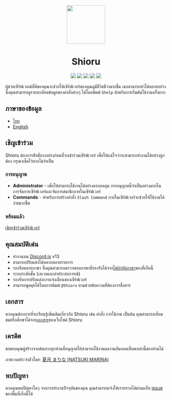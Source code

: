 <div align="center">
    <img src="https://maseshi-old.web.app/projects/shioru/assets/icons/favicon-circle.ico" width="120">
    <h1>Shioru</h1>
    <img src="https://img.shields.io/badge/discord.js-v13-7354F6?logo=discord&logoColor=white&style=flat-square">
    <img src="https://img.shields.io/github/stars/Maseshi/Shioru.svg?logo=github&style=flat-square">
    <img src="https://img.shields.io/github/license/Maseshi/Shioru.svg?logo=github&style=flat-square">
    <img src="https://img.shields.io/github/workflow/status/Maseshi/Shioru/CodeQL?label=test&logo=circleci&style=flat-square">
    <img src="https://img.shields.io/uptimerobot/ratio/7/m789124615-03e67c33f3ffeade6f2b8d05?logo=google-cloud&logoColor=white&style=flat-square">
</div>

ผู้ช่วยเซิร์ฟเวอณ์ที่ดีของคุณจะช่วยให้เซิร์ฟเวอร์ของคุณดูมีชีวิตชีวามากขึ้น เธอสามารถทำได้หลายอย่างซึ่งคุณสามารถดูรายละเอียดข้อมูลของคำสั่งต่างๆ ได้โดยพิมพ์ `Shelp` สำหรับการเริ่มต้นใช้งานครั้งแรก

## ภาษาของข้อมูล
- [ไทย](https://github.com/Maseshi/Shioru/blob/main/documents/README.th.md)
- [English](https://github.com/Maseshi/Shioru/blob/main/documents/README.en.md)

## เชิญเข้าร่วม
Shioru ต้องการสิทธิ์บางอย่างก่อนที่จะเข้าร่วมเซิร์ฟเวอร์ เพื่อให้แน่ใจว่าจะสามารถทำงานได้อย่างถูกต้อง กรุณาเช็คไว้หากไม่จำเป็น

### การอนุญาต
- **Administrator** - เพื่อให้สามารถใช้งานได้อย่างครอบคลุม การอนุญาตนี้จำเป็นอย่างมากในการจัดการเซิร์ฟเวอร์และจัดการสมาชิกภายในเซิร์ฟเวอร์
- **Commands** - สำหรับการสร้างคำสั่ง `Slash Command` ภายในเซิร์ฟเวอร์จะช่วยให้ใช้งานได้ง่ายมากขึ้น

### พร้อมแล้ว
[เชิญเข้าร่วมเซิร์ฟเวอร์](https://discord.com/api/oauth2/authorize?client_id=704706906505347183&permissions=8&scope=applications.commands%20bot)

## คุณสมบัติเด่น
- ทำงานบน [Discord.js](https://discord.js.org/) v13
- สามารถปรับแต่งได้หลากหลายรายการ
- รองรับหลายภาษา ซึ่งคุณสามารถตรวจสอบภาษาที่รองรับได้จาก[ไฟล์รหัสภาษา](https://github.com/Maseshi/shioru/blob/main/source/config/languages.json)ของที่เก็บนี้
- ระบบระดับชั้น (เลเวลและค่าประสบการณ์)
- รองรับการปรับแต่งการแจ้งเตือนของเซิร์ฟเวอร์
- สามารถพูดคุยได้โดยการพิมพ์ `@Shioru` ตามด้วยข้อความที่ต้องการสื่อสาร

## เอกสาร
หากคุณต้องการที่จะเรียนรู้เพิ่มเติมเกี่ยวกับ Shioru เช่น คำสั่ง การใช้งาน เป็นต้น คุณสามารถเยี่ยมชมหรือศึกษาได้จาก[เอกสาร](https://maseshi.web.app/projects/shioru/documents)ของเว็บไซต์ Shioru

## เครดิต
ขอขอบคุณผู้สร้างจากต้นทางทุกท่านที่อนุญาตให้สามารถใช้งานผลงานอันยอดเยี่ยมเหล่านี้ของท่านได้

ภาพวาดประจำตัวโดย: [夏月 まりな (NATSUKI MARINA)](https://www.pixiv.net/en/users/482462)

## พบปัญหา
หากคุณพบปัญหาใดๆ จากการทำงานปัจจุบันของคุณ คุณสามารถแจ้งให้เราทราบได้ผ่านแท็บ [issue](https://github.com/Maseshi/Shioru/issues) ของพื้นที่เก็บนี้ได้

